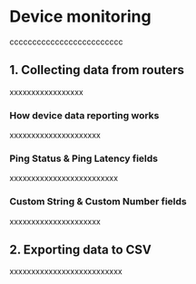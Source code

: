 # Device monitoring
ccccccccccccccccccccccccc



##	1. Collecting data from routers
xxxxxxxxxxxxxxxxx
###	How device data reporting works
xxxxxxxxxxxxxxxxxxxxx
###	Ping Status & Ping Latency fields
xxxxxxxxxxxxxxxxxxxxxxxxx
###	Custom String & Custom Number fields
xxxxxxxxxxxxxxxxxxxxx


##	2. Exporting data to CSV
xxxxxxxxxxxxxxxxxxxxxxxxxx
